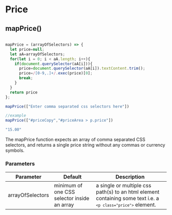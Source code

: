# Price

## mapPrice()


```javascript

mapPrice = (arrayOfSelectors) => {
  let price=null; 
  let aA=arrayOfSelectors; 
  for(let i = 0; i < aA.length; i++){
    if(document.querySelector(aA[i])){
      price=document.querySelector(aA[i]).textContent.trim();
      price=/[0-9,.]+/.exec(price)[0]; 
      break;
    }
  }
  return price
};

mapPrice(["Enter comma separated css selectors here"])

//example
mapPrice(["#priceCopy","#priceArea > p.price"])

"15.00"

```

The mapPrice function expects an array of comma separated CSS selectors,
and returns a single price string without any commas or currency symbols.


### Parameters

Parameter | Default | Description
--------- | ------- | -----------
arrayOfSelectors | minimum of one CSS selector inside an array | a single or multiple css path(s) to an html element containing some text i.e. a <code>```<p class="price">```</code> element.
